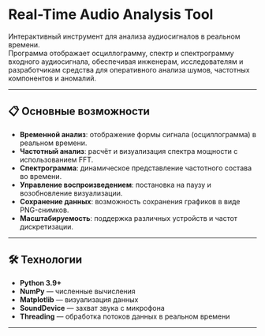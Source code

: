 # Real-Time Audio Analysis Tool

Интерактивный инструмент для анализа аудиосигналов в реальном времени.  
Программа отображает осциллограмму, спектр и спектрограмму входного аудиосигнала, обеспечивая инженерам, исследователям и разработчикам средства для оперативного анализа шумов, частотных компонентов и аномалий.

---

## 📋 Основные возможности
- **Временной анализ**: отображение формы сигнала (осциллограмма) в реальном времени.  
- **Частотный анализ**: расчёт и визуализация спектра мощности с использованием FFT.  
- **Спектрограмма**: динамическое представление частотного состава во времени.  
- **Управление воспроизведением**: постановка на паузу и возобновление визуализации.  
- **Сохранение данных**: возможность сохранения графиков в виде PNG-снимков.  
- **Масштабируемость**: поддержка различных устройств и частот дискретизации.  

---

## 🛠 Технологии
- **Python 3.9+**  
- **NumPy** — численные вычисления  
- **Matplotlib** — визуализация данных  
- **SoundDevice** — захват звука с микрофона  
- **Threading** — обработка потоков данных в реальном времени  

---
